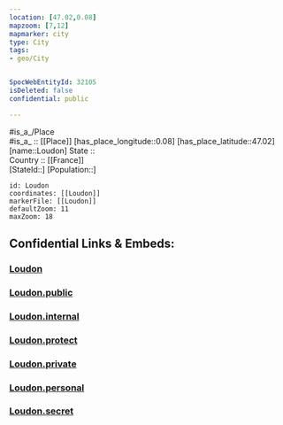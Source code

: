 ```yaml
---
location: [47.02,0.08] 
mapzoom: [7,12] 
mapmarker: city 
type: City
tags:
- geo/City


SpocWebEntityId: 32105
isDeleted: false
confidential: public

---
```

#is_a_/Place  
#is_a_ :: [[Place]] 
[has_place_longitude::0.08] 
[has_place_latitude::47.02] 
[name::Loudon] 
State ::  
Country :: [[France]]  
[StateId::] 
[Population::] 



```leaflet
id: Loudon
coordinates: [[Loudon]] 
markerFile: [[Loudon]] 
defaultZoom: 11 
maxZoom: 18
```


## Confidential Links & Embeds: 

### [Loudon](/_Standards/Earth/Continent/Europe/Europe~West/France/regions~France/Nouvelle-Aquitaine/departments~Aquitaine/Vienne/communes~Vienne/Châtellerault/cities~Châtellerault/Loudon.md) 

### [Loudon.public](/_public/Earth/Continent/Europe/Europe~West/France/regions~France/Nouvelle-Aquitaine/departments~Aquitaine/Vienne/communes~Vienne/Châtellerault/cities~Châtellerault/Loudon.public.md) 

### [Loudon.internal](/_internal/Earth/Continent/Europe/Europe~West/France/regions~France/Nouvelle-Aquitaine/departments~Aquitaine/Vienne/communes~Vienne/Châtellerault/cities~Châtellerault/Loudon.internal.md) 

### [Loudon.protect](/_protect/Earth/Continent/Europe/Europe~West/France/regions~France/Nouvelle-Aquitaine/departments~Aquitaine/Vienne/communes~Vienne/Châtellerault/cities~Châtellerault/Loudon.protect.md) 

### [Loudon.private](/_private/Earth/Continent/Europe/Europe~West/France/regions~France/Nouvelle-Aquitaine/departments~Aquitaine/Vienne/communes~Vienne/Châtellerault/cities~Châtellerault/Loudon.private.md) 

### [Loudon.personal](/_personal/Earth/Continent/Europe/Europe~West/France/regions~France/Nouvelle-Aquitaine/departments~Aquitaine/Vienne/communes~Vienne/Châtellerault/cities~Châtellerault/Loudon.personal.md) 

### [Loudon.secret](/_secret/Earth/Continent/Europe/Europe~West/France/regions~France/Nouvelle-Aquitaine/departments~Aquitaine/Vienne/communes~Vienne/Châtellerault/cities~Châtellerault/Loudon.secret.md)

